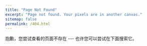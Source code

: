 ```yaml
---
title: "Page Not Found"
excerpt: "Page not found. Your pixels are in another canvas."
sitemap: false
permalink: /404.html
---
```

抱歉，您尝试查看的页面不存在 --- 也许您可以尝试在下面搜索它。

<script type="text/javascript">
  var GOOG_FIXURL_LANG = 'en';
  var GOOG_FIXURL_SITE = '{{ site.url }}'
</script>

<script type="text/javascript"
  src="https://linkhelp.clients.google.com/tbproxy/lh/wm/fixurl.js">
</script>
